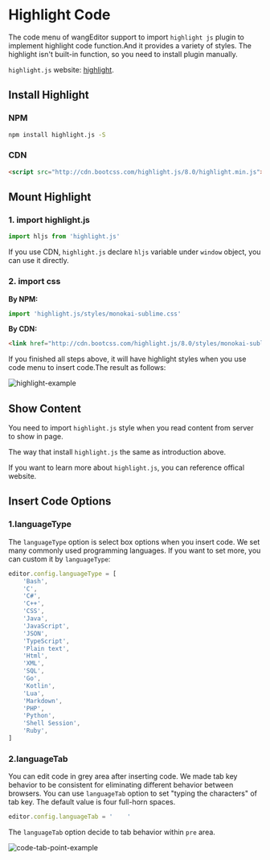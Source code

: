 # Highlight Code
The code menu of wangEditor support to import `highlight js` plugin to implement highlight code function.And it provides a variety of styles. The highlight isn't built-in function, so you need to install plugin manually.

`highlight.js` website: [highlight](https://highlightjs.org/).

## Install Highlight

### NPM

```bash
npm install highlight.js -S
```

### CDN
```html
<script src="http://cdn.bootcss.com/highlight.js/8.0/highlight.min.js"></script>
```

## Mount Highlight
### 1. import highlight.js

```js
import hljs from 'highlight.js'
```
If you use CDN, `highlight.js` declare `hljs` variable under `window` object, you can use it directly.

### 2. import css

**By NPM:**

```js
import 'highlight.js/styles/monokai-sublime.css'
```
**By CDN:**

```html
<link href="http://cdn.bootcss.com/highlight.js/8.0/styles/monokai-sublime.min.css" rel="stylesheet">
```
If you finished all steps above, it will have highlight styles when you use code menu to insert code.The result as follows:

![highlight-example](../images/highlight-example.png)

## Show Content
You need to import `highlight.js` style when you read content from server to show in page.

The way that install `highlight.js` the same as introduction above.

If you want to learn more about `highlight.js`, you can reference offical website.

## Insert Code Options
### 1.languageType
The `languageType` option is select box options when you insert code. We set many commonly used programming languages. If you want to set more, you can custom it by `languageType`:

```js
editor.config.languageType = [
    'Bash',
    'C',
    'C#',
    'C++',
    'CSS',
    'Java',
    'JavaScript',
    'JSON',
    'TypeScript',
    'Plain text',
    'Html',
    'XML',
    'SQL',
    'Go',
    'Kotlin',
    'Lua',
    'Markdown',
    'PHP',
    'Python',
    'Shell Session',
    'Ruby',
]
```
### 2.languageTab
You can edit code in grey area after inserting code. We made tab key behavior to be consistent for eliminating different behavior between browsers. You can use `languageTab` option to set "typing the characters" of tab key. The default value is four full-horn spaces.

```js
editor.config.languageTab = '    '
```

The `languageTab` option decide to tab behavior within `pre` area.

![code-tab-point-example](../images/code-tab-point-example.png)



 